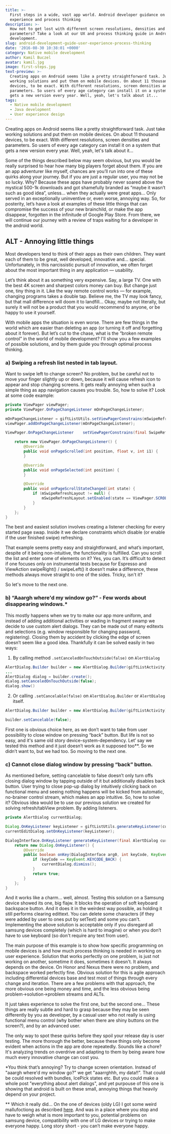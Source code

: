 ```yaml
---
title: >-
  First steps in a wide, vast app world. Android developer guidance on user
  experience and process thinking
description: >-
  How not to get lost with different screen resolutions, densities and device
  parameters? Take a look at our UX and process thinking guide in Android
  development.
slug: android-development-guide-user-experience-process-thinking
date: '2016-08-30 10:38:01 +0000'
category: Native mobile development
author: Kamil Buczel
avatar: kamil.jpg
image: first-steps.jpg
text-preview: >-
  Creating apps on Android seems like a pretty straightforward task. Just take
  working solutions and put them on mobile devices. On about 11 thousand
  devices, to be exact. With different resolutions, screen densities and
  parameters. So users of every age category can install it on a system that
  gets a new version every year. Well, yeah, let's talk about it...
tags:
  - Native mobile development
  - Java development
  - User experience design
---
```





Creating apps on Android seems like a pretty straightforward task. Just take working solutions and put them on mobile devices. On about 11 thousand devices, to be exact. With different resolutions, screen densities and parameters. So users of every age category can install it on a system that gets a new version every year. Well, yeah, let's talk about it...

Some of the things described below may seem obvious, but you would be really surprised to hear how many big players forget about them. If you are an app adventurer like myself, chances are you’ll run into one of these quirks along your journey. But if you are just a regular user, you may not be so lucky. Why? Because these apps have probably never soared above the mystical 500-1k downloads and got shamefully branded as “maybe it wasn’t such as good idea”, unless… when they actually were great apps... Only served in an exceptionally uninventive or, even worse, annoying way. So, for posterity, let’s have a look at examples of these little things that can compromise the success of your new brainchild, or make the app disappear, forgotten in the infinitude of Google Play Store. From there, we will continue our journey with a review of traps waiting for a developer in the android world.

## ALT - Annoying little things

Most developers tend to think of their apps as their own children. They want each of them to be great, well developed, innovative and... special. Unfortunately, in this narcissistic pursuit of innovation, we often forget about the most important thing in any application — usability.

Let’s think about it as something very expensive. Say, a large TV. One with the best 4K screen and sharpest colors money can buy. But change just one, tiny thing in it. Like the way remote control works — for example, changing programs takes a double tap. Believe me, the TV may look fancy, but that mall difference will doom it to landfill... Okay, maybe not literally, but surely it will not be a product that you would recommend to anyone, or be happy to use it yourself.

With mobile apps the situation is even worse. There are few things in the world which are easier than deleting an app (or turning it off and forgetting about it forever). But let’s cut to the chase, what is the “broken remote control” in the world of mobile development? I'll show you a few examples of possible solutions, and by them guide you through optimal process thinking.





### **a) Swiping a refresh list nested in tab layout.**

  Want to swipe left to change screen? No problem, but be careful not to move your finger slightly up or down, because it will cause refresh icon to appear and stop changing screens. It gets really annoying when such a simple thing as app navigation causes you trouble. So, how to solve it? Look at some code example:

  ```java
  private ViewPager viewPager;
  private ViewPager.OnPageChangeListener mOnPageChangeListener;

  mOnPageChangeListener = giftListUtils.setViewPagerConstrains(mSwipeRefreshLayout);
  viewPager.addOnPageChangeListener(mOnPageChangeListener);

  ViewPager.OnPageChangeListener	setViewPagerConstrains(final SwipeRefreshLayout mSwipeRefreshLayout) {

      return new ViewPager.OnPageChangeListener() {
          @Override
          public void onPageScrolled(int position, float v, int i1) {
          }

          @Override
          public void onPageSelected(int position) {
          }

          @Override
          public void onPageScrollStateChanged(int state) {
              if (mSwipeRefreshLayout != null) {
                  mSwipeRefreshLayout.setEnabled(state == ViewPager.SCROLL_STATE_IDLE);
              }
          }
      };
  }
  ```

  The best and easiest solution involves creating a listener checking for every started page swap. Inside it we declare constraints which disable (or enable if the user finished swipe) refreshing.

  That example seems pretty easy and straightforward, and what’s important, despite of it being non-intuitive, the functionality is fulfilled. Can you scroll the list and enter some of elements on it? Yes, you can. It’s difficult to detect if one focuses only on instrumental tests because for Espresso and ViewAction swipeRight() / swipeLeft() it doesn’t make a difference, these methods always move straight to one of the sides. Tricky, isn't it?

  So let's move to the next one.

### **b) “Aaargh where'd my window go?” - Few words about disappearing windows.***

  This mostly happens when we try to make our app more uniform, and instead of adding additional activities or wading in fragment swamp we decide to use custom alert dialogs. They can be made out of many editexts and selections (e.g. window responsible for changing password, registering). Closing them by accident by clicking the edge of screen doesn’t seem like a good idea. Thankfully it can be solved easily in two ways:


  1) By calling method ```.setCanceledOnTouchOutside(false)``` on ```AlertDialog```

  ```java
  AlertDialog.Builder builder = new AlertDialog.Builder(giftListActivity);
  ...
  AlertDialog dialog = builder.create();
  dialog.setCanceledOnTouchOutside(false);
  dialog.show()
  ```

  2) Or calling ```.setCancelable(false)``` on ```AlertDialog.Builder``` or ```AlertDialog``` itself.

  ```java
  AlertDialog.Builder builder = new AlertDialog.Builder(giftListActivity);

  builder.setCancelable(false);
  ```

  First one is obvious choice here, as we don’t want to take from user possibility to close window on pressing “back” button. But life is not so easy, and it's same old story device-system-dependency. Let’ say we tested this method and it just doesn’t work as it supposed too**. So we didn’t want to, but we had too. So moving to the next one.

### **c) Cannot close dialog window by pressing “back” button.**

  As mentioned before, setting cancelable to false doesn’t only turn offs closing dialog window by tapping outside of it but additionally disables back button. User trying to close pop-up dialog by intuitively clicking back on functional menu and seeing nothing happens will be kicked from automatic, no-brainer control stream, which makes an app intuitive.
  So, how to solve it? Obvious idea would be to use our previous solution we created for solving refresh/tabView problem. By adding listeners.

  ```java
  private AlertDialog currentDialog;

  Dialog.OnKeyListener keyListener = giftListUtils.generateKeyListener(currentDialog);
  currentEditDialog.setOnKeyListener(keyListener);

  DialogInterface.OnKeyListener generateKeyListener(final AlertDialog currentDialog) {
      return new Dialog.OnKeyListener() {
          @Override
          public boolean onKey(DialogInterface arg0, int keyCode, KeyEvent event) {
              if (keyCode == KeyEvent.KEYCODE_BACK) {
                  currentDialog.dismiss();
              }
              return true;
          }
      };
  }
  ```

  And it works like a charm… well, almost. Testing this solution on a Samsung device showed its one, big flajw. It blocks the operation of soft keyboard backspace button. And it does it in the  weirdest way possible, as holding it still performs clearing edittext. You can delete some characters (if they were added by user to ones put by setText) and some you can't. Implementing the above solution is acceptable only if you disregard all samsung devices completely (which is hard to imagine) or when you don’t have to use keyboard (so don't require any text from user).

  The main purpose of this example is to show how specific programming on mobile devices is and how much process thinking is needed in working on user experience. Solution that works perfectly on one problem, is just not working on another, sometime it does, sometimes it doesn't. It always depends on the device. On Honor and Nexus there were no problem, and backspace worked perfectly fine. Obvious solution for this is agile approach including differential devices base and test most of things through every change and iteration. There are a few problems with that approach, the more obvious one being money and time, and the less obvious being problem->solution->problem streams and ALTs.

  It just takes experience to solve the first one, but the second one... These things are really subtle and hard to grasp because they may be seen differently by you as developer, by a casual user who not really is using functional menu control (why bother when there are shiny buttons on the screen?), and by an advanced user.

  The only way to spot these quirks before they spoil your release day is user testing. The more thorough the better, because these things only become evident when actions in the app are done repeatedly. Sounds like a chore?
  It's analyzing trends on overdrive and adapting to them by being aware how much every innovative change can cost you.

  *You think that’s annoying?  Try to change screen orientation. Instead of "aaargh where'd my window go?" we get "aaarrghhh, my data!!". That could be could resolved with bundles, IcePick states etc. But you could make a whole post  "everything about alert dialogs", and yet purpouse of this one is showing that android is built on these small, annoying things that heavily depend on your project.

  ** Which it really did… On the one of devices (oldy LG) I got some weird mallufoctiong as described [here](http://stackoverflow.com/questions/13526690/why-setcanceledontouchoutsidefalse-doesnt-work-in-alert-builder/13567411#13567411).
  And was in a place where you stop and have to weigh what is more important to you, potential problems on samsung device, compatibility with one of LG devices or trying to make everyone happy. Long story short - you can’t make everyone happy.
